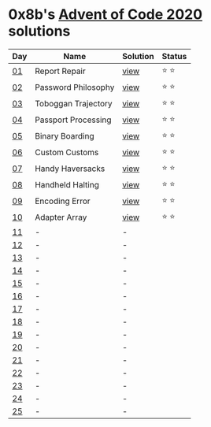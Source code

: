 # 0x8b's [Advent of Code 2020](https://adventofcode.com/2020) solutions

|Day|Name|Solution|Status|
|---|---|---|---|
|[01](https://adventofcode.com/2020/day/1)|Report Repair|[view](/sol/01.rb)|⭐ ⭐|
|[02](https://adventofcode.com/2020/day/2)|Password Philosophy|[view](/sol/02.rb)|⭐ ⭐|
|[03](https://adventofcode.com/2020/day/3)|Toboggan Trajectory|[view](/sol/03.rb)|⭐ ⭐|
|[04](https://adventofcode.com/2020/day/4)|Passport Processing|[view](/sol/04.rb)|⭐ ⭐|
|[05](https://adventofcode.com/2020/day/5)|Binary Boarding|[view](/sol/05.rb)|⭐ ⭐|
|[06](https://adventofcode.com/2020/day/6)|Custom Customs|[view](/sol/06.rb)|⭐ ⭐|
|[07](https://adventofcode.com/2020/day/7)|Handy Haversacks|[view](/sol/07.rb)|⭐ ⭐|
|[08](https://adventofcode.com/2020/day/8)|Handheld Halting|[view](/sol/08.rb)|⭐ ⭐|
|[09](https://adventofcode.com/2020/day/9)|Encoding Error|[view](/sol/09.rb)|⭐ ⭐|
|[10](https://adventofcode.com/2020/day/10)|Adapter Array|[view](/sol/10.rb)|⭐ ⭐|
|[11](https://adventofcode.com/2020/day/11)|-|-||
|[12](https://adventofcode.com/2020/day/12)|-|-||
|[13](https://adventofcode.com/2020/day/13)|-|-||
|[14](https://adventofcode.com/2020/day/14)|-|-||
|[15](https://adventofcode.com/2020/day/15)|-|-||
|[16](https://adventofcode.com/2020/day/16)|-|-||
|[17](https://adventofcode.com/2020/day/17)|-|-||
|[18](https://adventofcode.com/2020/day/18)|-|-||
|[19](https://adventofcode.com/2020/day/19)|-|-||
|[20](https://adventofcode.com/2020/day/20)|-|-||
|[21](https://adventofcode.com/2020/day/21)|-|-||
|[22](https://adventofcode.com/2020/day/22)|-|-||
|[23](https://adventofcode.com/2020/day/23)|-|-||
|[24](https://adventofcode.com/2020/day/24)|-|-||
|[25](https://adventofcode.com/2020/day/25)|-|-||